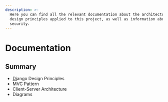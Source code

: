 ```yaml
---
description: >-
  Here you can find all the relevant documentation about the architecture and
  design principles applied to this project, as well as information about
  security.
---
```


# Documentation

## Summary

* [D](class-diagram.md)jango Design Principles
* MVC Pattern
* Client-Server Architecture
* Diagrams



